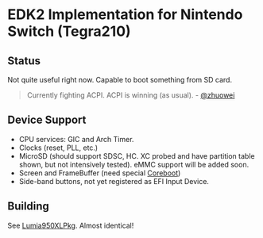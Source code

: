 # EDK2 Implementation for Nintendo Switch (Tegra210)

## Status
Not quite useful right now. Capable to boot something from SD card.

> Currently fighting ACPI. ACPI is winning (as usual). - [@zhuowei](https://twitter.com/zhuowei/status/1100207058576494592)

## Device Support
- CPU services: GIC and Arch Timer.
- Clocks (reset, PLL, etc.)
- MicroSD (should support SDSC, HC. XC probed and have partition table shown, but not intensively tested). eMMC support will be added soon.
- Screen and FrameBuffer (need special [Coreboot](https://github.com/imbushuo/Coreboot))
- Side-band buttons, not yet registered as EFI Input Device.

## Building
See [Lumia950XLPkg](https://github.com/WOA-Project/Lumia950XLPkg). Almost identical!
